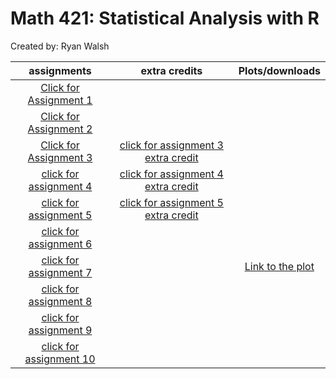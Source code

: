 # Math 421: Statistical Analysis with R

Created by: Ryan Walsh

| assignments | extra credits | Plots/downloads |
|:---:|:---:|:---:|
| [Click for Assignment 1](Assignment-1.html) |  |  |
| [Click for Assignment 2](assignment2.html) |  |  |
| [Click for Assignment 3](assignment3.html) | [click for assignment 3 extra credit](assignment3ExtraCredit.html) |  |
| [click for assignment 4](assignment4.html) | [click for assignment 4 extra credit](assignment4_extra_credits.html) |  |
| [click for assignment 5](assignment5.html) | [click for assignment 5 extra credit](assignment5_extra_credit.html) |  |
| [click for assignment 6](assignment6.html) |  |  |
| [click for assignment 7](assignment7.html) |  | [Link to the plot](avgWage.png) |
| [click for assignment 8](assignment8.html) |  |  |
| [click for assignment 9](assignment9.html) |  |  |
| [click for assignment 10](assignment10.html) |  |  |

